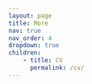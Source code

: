 ```yaml
---
layout: page
title: More
nav: true
nav_order: 4
dropdown: true
children: 
    - title: CV
      permalink: /cv/
---
```

